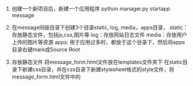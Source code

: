 
1. 创建一个新项目后，新建一个应用程序
python manager.py startapp message


2. 在message同级目录下创建3个目录static, log, media，apps目录，
static：存放静态文件，包括js,css,图片等
log：存放网站日志文件
media：存放用户上传的图片等资源
apps: 用于应用过多时，都放于这个目录下，然后将apps目录右键mark成Source Root


3.  存放静态文件
将message_form.html文件放在templates文件夹下
在static目录下新建css目录，并在css目录下新建stylesheet格式的style文件，将message_form.html文件中的<style>标签内容剪切到style.css文件中，首尾<style>去掉，shift+tab使css格式整齐


4. 配置django连接mysql

4.1 在setting.py大概80行找到DATABASES代码段，默认是sqlites，我们修改为mysql如下，库名要事先写好
![image](https://github.com/pshyms/django/blob/master/liuyanban/first_day/images-folder/mysql.png)

4.2 安装pymysql模块：
pip install pymysql
python3 pymysql就是MySQLdb,基本使用方法：import pymysql as MySQLdb
django 中使用方法，在项目djangostart目录里的__init__.py中加入
import pymysql
pymysql.install_as_MySQLdb()

4.3执行python manage.py migrate 首次执行，生成项目需要的一些基本数据库


5. 配置message_form.html页面展示出来

5.1 message/views.py中添加如下代码：
![image](https://github.com/pshyms/django/blob/master/liuyanban/first_day/images-folder/DIRS.png)

5.2 djangostart/urls.py中添加代码
![image](https://github.com/pshyms/django/blob/master/liuyanban/first_day/images-folder/urls.png)

5.3  DjangoGetStarted/settings.py 57行左右修templates代码块中的DIRS为如下，来指定模板位置
![image](https://github.com/pshyms/django/blob/master/liuyanban/first_day/images-folder/DIRS.png)

5.4 页面出来后，没css样式，原因是css文件没找到，这是因为在settings.py中我们只是指定了静态文件目录名
![image](https://github.com/pshyms/django/blob/master/liuyanban/first_day/images-folder/DIRS.png)

5.5 但是没指定静态文件查找的跟路径，所以还需添加如下代码
![image](https://github.com/pshyms/django/blob/master/liuyanban/first_day/images-folder/STATICFILES_DIRS.png)





